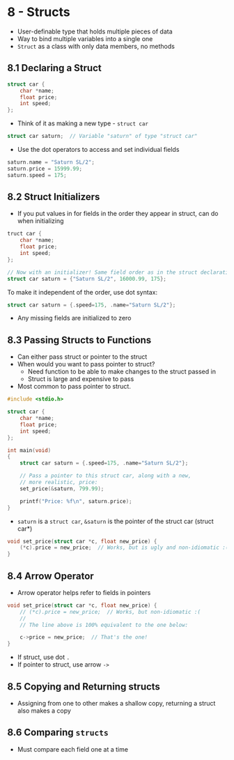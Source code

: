 # 8 - Structs

- User-definable type that holds multiple pieces of data
- Way to bind multiple variables into a single one
- `Struct` as a class with only data members, no methods

## 8.1 Declaring a Struct

```c
struct car {
    char *name;
    float price;
    int speed;
};
```

- Think of it as making a new type - `struct car`

```c
struct car saturn;  // Variable "saturn" of type "struct car"
```

- Use the dot operators to access and set individual fields

```c
saturn.name = "Saturn SL/2";
saturn.price = 15999.99;
saturn.speed = 175;
```

## 8.2 Struct Initializers

- If you put values in for fields in the order they appear in struct, can do when initializing

```c
truct car {
    char *name;
    float price;
    int speed;
};

// Now with an initializer! Same field order as in the struct declaration:
struct car saturn = {"Saturn SL/2", 16000.99, 175};
```

To make it independent of the order, use dot syntax:

```c
struct car saturn = {.speed=175, .name="Saturn SL/2"};
```

- Any missing fields are initialized to zero

## 8.3 Passing Structs to Functions

- Can either pass struct or pointer to the struct
- When would you want to pass pointer to struct?
  - Need function to be able to make changes to the struct passed in
  - Struct is large and expensive to pass
- Most common to pass pointer to struct.

```c
#include <stdio.h>

struct car {
    char *name;
    float price;
    int speed;
};

int main(void)
{
    struct car saturn = {.speed=175, .name="Saturn SL/2"};

    // Pass a pointer to this struct car, along with a new,
    // more realistic, price:
    set_price(&saturn, 799.99);

    printf("Price: %f\n", saturn.price);
}
```

- `saturn` is a `struct car`, `&saturn` is the pointer of the struct car (struct car*)

```c
void set_price(struct car *c, float new_price) {
    (*c).price = new_price;  // Works, but is ugly and non-idiomatic :(
}
```

## 8.4 Arrow Operator

- Arrow operator helps refer to fields in pointers

```c
void set_price(struct car *c, float new_price) {
    // (*c).price = new_price;  // Works, but non-idiomatic :(
    //
    // The line above is 100% equivalent to the one below:

    c->price = new_price;  // That's the one!
}
```

- If struct, use dot `.`
- If pointer to struct, use arrow `->`

## 8.5 Copying and Returning structs

- Assigning from one to other makes a shallow copy, returning a struct also makes a copy

## 8.6 Comparing `structs`

- Must compare each field one at a time
